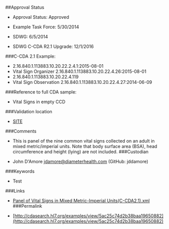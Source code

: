 ##Approval Status

* Approval Status: Approved
* Example Task Force: 5/30/2014
* SDWG: 6/5/2014

* SDWG C-CDA R2.1 Upgrade: 12/1/2016    

###C-CDA 2.1 Example:

* 2.16.840.1.113883.10.20.22.2.4.1:2015-08-01
* Vital Sign Organizer 2.16.840.1.113883.10.20.22.4.26:2015-08-01
* 2.16.840.1.113883.10.20.22.4.119
* Vital Sign Observation 2.16.840.1.113883.10.20.22.4.27:2014-06-09

###Reference to full CDA sample:
* Vital Signs in empty CCD


###Validation location

* [SITE](https://sitenv.org/c-cda-validator)


###Comments

* This is panel of the nine common vital signs collected on an adult in mixed metric/imperial units. Note that body surface area (BSA), head circumference and height (lying) are not included.
###Custodian

* John D'Amore jdamore@diameterhealth.com (GitHub: jddamore)



###Keywords

* Test


###Links

* [Panel of Vital Signs in Mixed Metric-Imperial Units(C-CDA2.1).xml](https://github.com/HL7/C-CDA-Examples/tree/master/Vital%20Signs/Panel%20of%20Vital%20Signs%20in%20Mixed%20Metric-Imperial%20Units/Panel%20of%20Vital%20Signs%20in%20Mixed%20Metric-Imperial%20Units%28C-CDA2.1%29.xml)
###Permalink 

* [http://cdasearch.hl7.org/examples/view/5ac25c74d2b38baa19650882](http://cdasearch.hl7.org/examples/view/5ac25c74d2b38baa19650882)